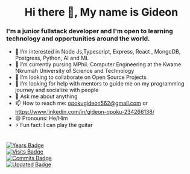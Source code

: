 <h1 align="center"> Hi there 👋, My name is Gideon</h1>

###  I'm a junior fullstack developer and I'm open to learning technology and opportunities around the world.

- 🔭  I’m interested in Node Js,Typescript, Express, React , MongoDB, Postgress, Python, AI and  ML 
- 🌱 I’m currently pursing MPhil. Computer Engineering at the Kwame Nkrumah University of Science and Technology
- 👯 I’m looking to collaborate on Open Source Projects
- 🤔 I’m looking for help with mentors to guide me on my programming journey and socialize with people
- 💬 Ask me about anything
- 📫 How to reach me: opokugideon562@gmail.com or https://www.linkedin.com/in/gideon-opoku-234266138/
- 😄 Pronouns: He/Him
- ⚡ Fun fact: I can play the guitar

<br/> [![Years Badge](https://badges.pufler.dev/years/puf17640)](https://badges.pufler.dev)
<br/> [![Visits Badge](https://badges.pufler.dev/visits/puf17640/git-badges)](https://badges.pufler.dev)
<br/> [![Commits Badge](https://badges.pufler.dev/commits/monthly/puf17640)](https://badges.pufler.dev)
<br/> [![Updated Badge](https://badges.pufler.dev/updated/puf17640/git-badges)](https://badges.pufler.dev)

<!--
**nana562/nana562** is a ✨ _special_ ✨ repository because its `README.md` (this file) appears on your GitHub profile.

Here are some ideas to get you started:

- 🔭 I’m currently working on ...
- 🌱 I’m currently learning ...
- 👯 I’m looking to collaborate on ...
- 🤔 I’m looking for help with ...
- 💬 Ask me about ...
- 📫 How to reach me: ...
- 😄 Pronouns: ...
- ⚡ Fun fact: ... ....
-->
